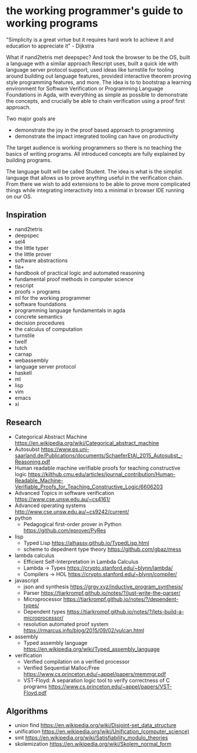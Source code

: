 # the working programmer's guide to working programs

"Simplicity is a great virtue but it requires hard work to achieve it and education to appreciate it" - Dijkstra

What if nand2tetris met deepspec? And took the browser to be the OS, built a language with a similar approach Rescript uses, built a quick ide with language server protocol support, used ideas like turnstile for tooling around building out language features, provided interactive theorem proving style programming features, and more. The idea is to to bootstrap a learning environment for Software Verification or Programming Language Foundations in Agda, with everything as simple as possible to demonstrate the concepts, and crucially be able to chain verification using a proof first approach.

Two major goals are

* demonstrate the joy in the proof based approach to programming
* demonstrate the impact integrated tooling can have on productivity

The target audience is working programmers so there is no teaching the basics of writing programs. All introduced concepts are fully explained by building programs.

The language built will be called Student. The idea is what is the simplist language that allows us to prove anything useful in the verification chain. From there we wish to add extensions to be able to prove more complicated things while integrating interactivity into a minimal in browser IDE running on our OS.

## Inspiration

* nand2tetris
* deepspec 
* sel4
* the little typer
* the little prover
* software abstractions
* tla+
* handbook of practical logic and automated reasoning
* fundamental proof methods in computer science
* rescript
* proofs = programs
* ml for the working programmer
* software foundations
* programming language fundamentals in agda
* concrete semantics
* decision procedures
* the calculus of computation
* turnstile
* twelf
* tutch
* carnap
* webassembly
* language server protocol
* haskell
* ml
* lisp
* vim
* emacs
* xi

## Research

* Categorical Abstract Machine https://en.wikipedia.org/wiki/Categorical_abstract_machine
* Autosubst https://www.ps.uni-saarland.de/Publications/documents/SchaeferEtAl_2015_Autosubst_-Reasoning.pdf
* Human readable machine verifiable proofs for teaching constructive logic https://kilthub.cmu.edu/articles/journal_contribution/Human-Readable_Machine-Verifiable_Proofs_for_Teaching_Constructive_Logic/6606203
* Advanced Topics in software verification https://www.cse.unsw.edu.au/~cs4161/
* Advanced operating systems http://www.cse.unsw.edu.au/~cs9242/current/
* python
  * Pedagogical first-order prover in Python https://github.com/eprover/PyRes
* lisp
  * Typed Lisp https://alhassy.github.io/TypedLisp.html
  * scheme to depednent type theory https://github.com/gbaz/mess
* lambda calculus
  * Efficient Self-Interpretation in Lambda Calculus
  * Lambda -> Types https://crypto.stanford.edu/~blynn/lambda/
  * Compilers -> HOL https://crypto.stanford.edu/~blynn/compiler/
* javascript
  * json and synthesis https://grgv.xyz/inductive_program_synthesis/
  * Parser https://tiarkrompf.github.io/notes/?/just-write-the-parser/ 
  * Microprocessor https://tiarkrompf.github.io/notes/?/dependent-types/
  * Dependent types https://tiarkrompf.github.io/notes/?/lets-build-a-microprocessor/ 
  * resolution automated proof system https://rmarcus.info/blog/2015/09/02/vulcan.html
* assembly
  * Typed assembly language https://en.wikipedia.org/wiki/Typed_assembly_language
* verification
  * Verified compilation on a verified processor
  * Verified Sequential Malloc/Free https://www.cs.princeton.edu/~appel/papers/memmgr.pdf
  * VST-Floyd: A separation logic tool to verify correctness of C programs https://www.cs.princeton.edu/~appel/papers/VST-Floyd.pdf

## Algorithms

* union find https://en.wikipedia.org/wiki/Disjoint-set_data_structure
* unification https://en.wikipedia.org/wiki/Unification_(computer_science)
* smt https://en.wikipedia.org/wiki/Satisfiability_modulo_theories
* skolemization https://en.wikipedia.org/wiki/Skolem_normal_form
